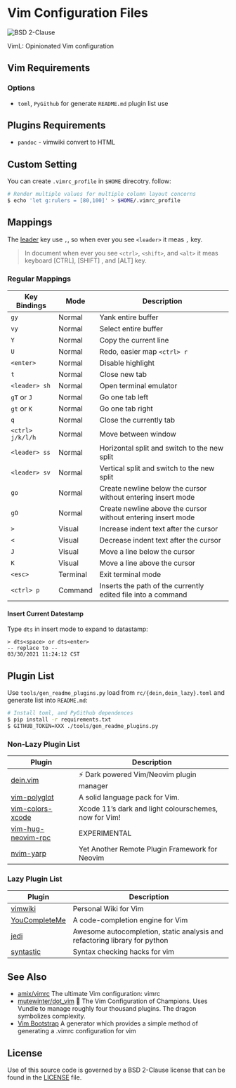 # Vim Configuration Files

![](https://img.shields.io/badge/License-BSD%202--Clause-blue.svg?style=flat-square "BSD 2-Clause")

VimL: Opinionated Vim configuration

## Vim Requirements

### Options

- `toml`, `PyGithub` for generate `README.md` plugin list use

## Plugins Requirements

- `pandoc` - vimwiki convert to HTML

## Custom Setting

You can create `.vimrc_profile` in `$HOME` direcotry. follow:

```sh
# Render multiple values for multiple column layout concerns
$ echo 'let g:rulers = [80,100]' > $HOME/.vimrc_profile
```

## Mappings

The [leader](http://learnvimscriptthehardway.stevelosh.com/chapters/06.html#leader) key use `,`,
so when ever you see `<leader>` it meas `,` key.

> In document when ever you see `<ctrl>`, `<shift>`, and `<alt>` it meas keyboard \[CTRL\], \[SHIFT\]
> , and \[ALT\] key.

### Regular Mappings

| Key Bindings     | Mode     | Description                                                  |
| ---------------- | -------- | ------------------------------------------------------------ |
| `gy`             | Normal   | Yank entire buffer                                           |
| `vy`             | Normal   | Select entire buffer                                         |
| `Y`              | Normal   | Copy the current line                                        |
| `U`              | Normal   | Redo, easier map `<ctrl> r`                                  |
| `<enter>`        | Normal   | Disable highlight                                            |
| `t`              | Normal   | Close new tab                                                |
| `<leader> sh`    | Normal   | Open terminal emulator                                       |
| `gT` or `J`      | Normal   | Go one tab left                                              |
| `gt` or `K`      | Normal   | Go one tab right                                             |
| `q`              | Normal   | Close the currently tab                                      |
| `<ctrl> j/k/l/h` | Normal   | Move between window                                          |
| `<leader> ss`    | Normal   | Horizontal split and switch to the new split                 |
| `<leader> sv`    | Normal   | Vertical split and switch to the new split                   |
| `go`             | Normal   | Create newline below the cursor without entering insert mode |
| `gO`             | Normal   | Create newline above the cursor without entering insert mode |
| `>`              | Visual   | Increase indent text after the cursor                        |
| `<`              | Visual   | Decrease indent text after the cursor                        |
| `J`              | Visual   | Move a line below the cursor                                 |
| `K`              | Visual   | Move a line above the cursor                                 |
| `<esc>`          | Terminal | Exit terminal mode                                           |
| `<ctrl> p`       | Command  | Inserts the path of the currently edited file into a command |

#### Insert Current Datestamp

Type `dts` in insert mode to expand to datastamp:

```
> dts<space> or dts<enter>
-- replace to --
03/30/2021 11:24:12 CST
```

## Plugin List

Use `tools/gen_readme_plugins.py` load from `rc/{dein,dein_lazy}.toml` and
generate list into `README.md`:

```bash
# Install toml, and PyGithub dependences
$ pip install -r requirements.txt
$ GITHUB_TOKEN=XXX ./tools/gen_readme_plugins.py
```

<!-- prettier-ignore-start -->
<!-- BEGIN PLUGIN LIST -->
### Non-Lazy Plugin List
| Plugin | Description |
| ------ | ----------- |
| [dein.vim](https://github.com/Shougo/dein.vim) | :zap: Dark powered Vim/Neovim plugin manager |
| [vim-polyglot](https://github.com/sheerun/vim-polyglot) | A solid language pack for Vim. |
| [vim-colors-xcode](https://github.com/arzg/vim-colors-xcode) | Xcode 11’s dark and light colourschemes, now for Vim! |
| [vim-hug-neovim-rpc](https://github.com/roxma/vim-hug-neovim-rpc) | EXPERIMENTAL |
| [nvim-yarp](https://github.com/roxma/nvim-yarp) | Yet Another Remote Plugin Framework for Neovim |
### Lazy Plugin List
| Plugin | Description |
| ------ | ----------- |
| [vimwiki](https://github.com/vimwiki/vimwiki) | Personal Wiki for Vim |
| [YouCompleteMe](https://github.com/ycm-core/YouCompleteMe) | A code-completion engine for Vim |
| [jedi](https://github.com/davidhalter/jedi) | Awesome autocompletion, static analysis and refactoring library for python |
| [syntastic](https://github.com/vim-syntastic/syntastic) | Syntax checking hacks for vim |
<!-- END PLUGIN LIST -->
<!-- prettier-ignore-end -->

## See Also

- [amix/vimrc](https://github.com/amix/vimrc) The ultimate Vim configuration: vimrc
- [mutewinter/dot_vim](https://github.com/mutewinter/dot_vim) 🐉 The Vim Configuration of Champions.
  Uses Vundle to manage roughly four thousand plugins. The dragon symbolizes complexity.
- [Vim Bootstrap](https://vim-bootstrap.com) A generator which provides a simple method of generating
  a .vimrc configuration for vim

## License

Use of this source code is governed by a BSD 2-Clause license that can be
found in the [LICENSE](./LICENSE) file.

<!--
[//]: <> vim: set tabstop=4 softtabstop=4 shiftwidth=4 expandtab filetype=markdown :
[//]: <> vim: set nofoldenable :
-->

